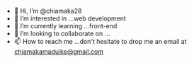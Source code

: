 - 👋 Hi, I’m @chiamaka28
- 👀 I’m interested in ...web development 
- 🌱 I’m currently learning ...front-end 
- 💞️ I’m looking to collaborate on ...
- 📫 How to reach me ...don't hesitate to drop me an email at chiamakamaduike@gmail.com

<!---
chiamaka28/chiamaka28 is a ✨ special ✨ repository because its `README.md` (this file) appears on your GitHub profile.
You can click the Preview link to take a look at your changes.
--->
